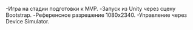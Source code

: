 -Игра на стадии подготовки к MVP.
-Запуск из Unity через сцену Bootstrap.
-Референсное разрешение 1080х2340.
-Управление через Device Simulator.
